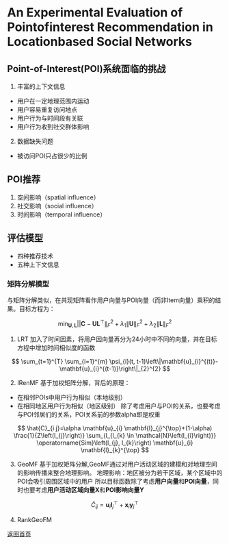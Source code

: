 <script src="https://cdn.mathjax.org/mathjax/latest/MathJax.js?config=TeX-AMS-MML_HTMLorMML" type="text/javascript"></script>

# An Experimental Evaluation of Pointofinterest Recommendation in Locationbased Social Networks
## Point-of-Interest(POI)系统面临的挑战
1. 丰富的上下文信息
- 用户在一定地理范围内运动
- 用户容易重复访问地点
- 用户行为与时间段有关联
- 用户行为收到社交群体影响
2. 数据缺失问题
- 被访问POI只占很少的比例

## POI推荐
1. 空间影响（spatial influence）
2. 社交影响（social influence）
3. 时间影响（temporal influence）

## 评估模型
- 四种推荐技术
- 五种上下文信息

### 矩阵分解模型
与矩阵分解类似，在共现矩阵看作用户向量与POI向量（而非Item向量）乘积的结果。目标方程为：

$$
\min _{\mathbf{U}, \mathbf{L}}|| \mathbf{C}-\mathbf{U} \mathbf{L}^{\top}\left\|_{F}^{2}+\lambda_{1}\right\| \mathbf{U}\left\|_{F}^{2}+\lambda_{2}\right\| \mathbf{L} \|_{F}^{2}
$$

1. LRT
加入了时间因素，将用户因向量再分为24小时中不同的向量，并在目标方程中增加时间相似度的函数

$$
\sum_{t=1}^{T} \sum_{i=1}^{m} \psi_{i}(t, t-1)\left\|\mathbf{u}_{i}^{(t)}-\mathbf{u}_{i}^{(t-1)}\right\|_{2}^{2}
$$

2. IRenMF
基于加权矩阵分解，背后的原理：
- 在相邻POIs中用户行为相似（本地级别）
- 在相同地区用户行为相似（地区级别）
除了考虑用户与POI的关系，也要考虑与POI邻居们的关系，POI关系前的参数alpha即是权重

$$
\hat{C}_{i j}=\alpha \mathbf{u}_{i} \mathbf{l}_{j}^{\top}+(1-\alpha) \frac{1}{Z\left(l_{j}\right)} \sum_{l_{l_{k} \in \mathcal{N}\left(l_{i}\right)}} \operatorname{Sim}\left(l_{j}, l_{k}\right) \mathbf{u}_{i} \mathbf{l}_{k}^{\top}
$$

3. GeoMF
基于加权矩阵分解,GeoMF通过对用户活动区域的建模和对地理空间的影响传播来整合地理影响。
地理影响：地区被分为若干区域，某个区域中的POI会吸引周围区域中的用户
所以目标函数除了考虑**用户向量**和**POI向量**，同时也要考虑**用户活动区域向量X**和**POI影响向量Y**

$$
\hat{C}_{i j}=\mathbf{u}_{i} \mathbf{l}_{j}^{\top}+\mathbf{x}_{i} \mathbf{y}_{j}^{\top}
$$

4. RankGeoFM



[返回首页](https://666cocohappy.github.io/note/)
